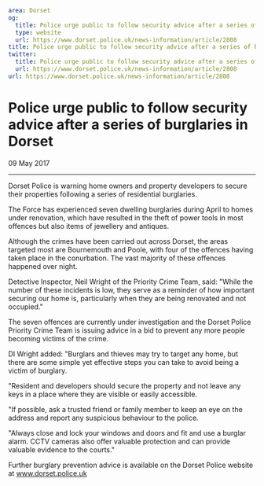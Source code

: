 ```yaml
area: Dorset
og:
  title: Police urge public to follow security advice after a series of burglaries in Dorset
  type: website
  url: https://www.dorset.police.uk/news-information/article/2808
title: Police urge public to follow security advice after a series of burglaries in Dorset |
twitter:
  title: Police urge public to follow security advice after a series of burglaries in Dorset
  url: https://www.dorset.police.uk/news-information/article/2808
url: https://www.dorset.police.uk/news-information/article/2808
```

# Police urge public to follow security advice after a series of burglaries in Dorset

09 May 2017

* * *

Dorset Police is warning home owners and property developers to secure their properties following a series of residential burglaries.

The Force has experienced seven dwelling burglaries during April to homes under renovation, which have resulted in the theft of power tools in most offences but also items of jewellery and antiques.

Although the crimes have been carried out across Dorset, the areas targeted most are Bournemouth and Poole, with four of the offences having taken place in the conurbation. The vast majority of these offences happened over night.

Detective Inspector, Neil Wright of the Priority Crime Team, said: "While the number of these incidents is low, they serve as a reminder of how important securing our home is, particularly when they are being renovated and not occupied."

The seven offences are currently under investigation and the Dorset Police Priority Crime Team is issuing advice in a bid to prevent any more people becoming victims of the crime.

DI Wright added: "Burglars and thieves may try to target any home, but there are some simple yet effective steps you can take to avoid being a victim of burglary.

"Resident and developers should secure the property and not leave any keys in a place where they are visible or easily accessible.

"If possible, ask a trusted friend or family member to keep an eye on the address and report any suspicious behaviour to the police.

"Always close and lock your windows and doors and fit and use a burglar alarm. CCTV cameras also offer valuable protection and can provide valuable evidence to the courts."

Further burglary prevention advice is available on the Dorset Police website at www.dorset.police.uk
